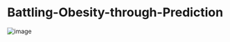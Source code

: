 # Battling-Obesity-through-Prediction


![image](https://github.com/ShriyaAro/-Battling-Obesity-through-Prediction/assets/138172706/2fc75731-8a50-4cc4-82d1-f92efba6f5bc)
